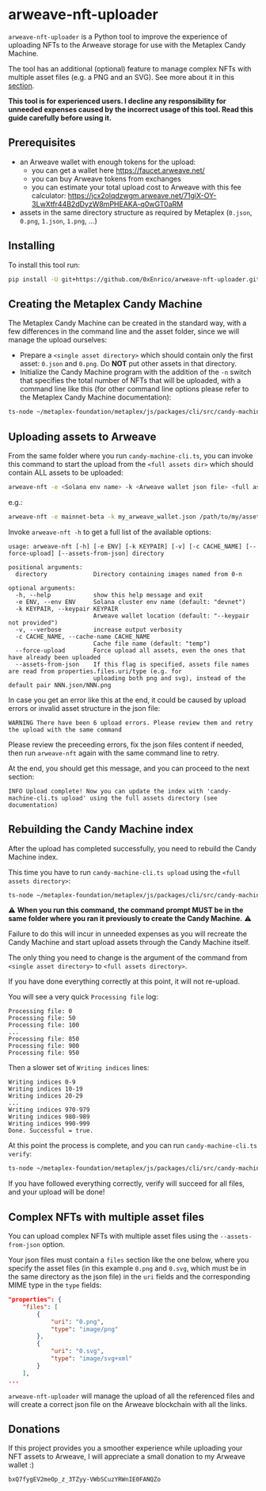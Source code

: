 # arweave-nft-uploader

``arweave-nft-uploader`` is a Python tool to improve the experience of uploading NFTs to the
Arweave storage for use with the Metaplex Candy Machine.

The tool has an additional (optional) feature to manage complex NFTs with multiple asset files
(e.g. a PNG and an SVG). See more about it in this [section](#complex-nfts-with-multiple-asset-files).

**This tool is for experienced users. I decline any responsibility for unneeded expenses caused by
the incorrect usage of this tool. Read this guide carefully before using it.**

## Prerequisites
* an Arweave wallet with enough tokens for the upload:
  * you can get a wallet here https://faucet.arweave.net/
  * you can buy Arweave tokens from exchanges
  * you can estimate your total upload cost to Arweave with this fee calculator: https://jcx2olqdzwgm.arweave.net/71giX-OY-3LwXtfr44B2dDyzW8mPHEAKA-q0wGT0aRM
* assets in the same directory structure as required by Metaplex (``0.json``, ``0.png``, ``1.json``, ``1.png``, ...)

## Installing
To install this tool run:
```bash
pip install -U git+https://github.com/0xEnrico/arweave-nft-uploader.git
```

## Creating the Metaplex Candy Machine

The Metaplex Candy Machine can be created in the standard way, with a few differences
in the command line and the asset folder, since we will manage the upload ourselves:
* Prepare a ``<single asset directory>`` which should contain only the first asset: ``0.json`` and ``0.png``.
Do **NOT** put other assets in that directory.
* Initialize the Candy Machine program with the addition of the ``-n`` switch that specifies
the total number of NFTs that will be uploaded, with a command line like this
(for other command line options please refer to the Metaplex Candy Machine documentation):
```bash
ts-node ~/metaplex-foundation/metaplex/js/packages/cli/src/candy-machine-cli.ts upload <single asset directory> -n <total number of NFTs> --keypair <Solana keypair file> --env <Solana cluster env name>
```

## Uploading assets to Arweave

From the same folder where you run ``candy-machine-cli.ts``, you can invoke this command
to start the upload from the ``<full assets dir>`` which should contain ALL assets to be uploaded:
```bash
arweave-nft -e <Solana env name> -k <Arweave wallet json file> <full assets dir>
```
e.g.:
```bash
arweave-nft -e mainnet-beta -k my_arweave_wallet.json /path/to/my/asset/dir
```

Invoke ``arweave-nft -h`` to get a full list of the available options:
```console
usage: arweave-nft [-h] [-e ENV] [-k KEYPAIR] [-v] [-c CACHE_NAME] [--force-upload] [--assets-from-json] directory

positional arguments:
  directory             Directory containing images named from 0-n

optional arguments:
  -h, --help            show this help message and exit
  -e ENV, --env ENV     Solana cluster env name (default: "devnet")
  -k KEYPAIR, --keypair KEYPAIR
                        Arweave wallet location (default: "--keypair not provided")
  -v, --verbose         increase output verbosity
  -c CACHE_NAME, --cache-name CACHE_NAME
                        Cache file name (default: "temp")
  --force-upload        Force upload all assets, even the ones that have already been uploaded
  --assets-from-json    If this flag is specified, assets file names are read from properties.files.uri/type (e.g. for
                        uploading both png and svg), instead of the default pair NNN.json/NNN.png
```

In case you get an error like this at the end, it could be caused by upload errors or
invalid asset structure in the json file:
```console
WARNING There have been 6 upload errors. Please review them and retry the upload with the same command
```

Please review the preceeding errors, fix the json files content if needed, then run
``arweave-nft`` again with the same command line to retry.

At the end, you should get this message, and you can proceed to the next section:

```console
INFO Upload complete! Now you can update the index with 'candy-machine-cli.ts upload' using the full assets directory (see documentation)
```

## Rebuilding the Candy Machine index

After the upload has completed successfully, you need to rebuild the Candy Machine index.

This time you have to run ``candy-machine-cli.ts upload`` using the ``<full assets directory>``:
```bash
ts-node ~/metaplex-foundation/metaplex/js/packages/cli/src/candy-machine-cli.ts upload <full assets directory> -n <total number of NFTs> --keypair <Solana keypair file> --env <Solana cluster env name>
```
:warning: **When you run this command, the command prompt MUST be in the same folder where you ran it previously to create the Candy Machine.** :warning:

Failure to do this will incur in unneeded expenses as you will recreate the Candy Machine and start upload assets
through the Candy Machine itself.

The only thing you need to change is the argument of the command from
``<single asset directory>`` to ``<full assets directory>``.

If you have done everything correctly at this point, it will not re-upload.

You will see a very quick ``Processing file`` log:
```console
Processing file: 0
Processing file: 50
Processing file: 100
...
Processing file: 850
Processing file: 900
Processing file: 950
```

Then a slower set of ``Writing indices`` lines:

```console
Writing indices 0-9
Writing indices 10-19
Writing indices 20-29
...
Writing indices 970-979
Writing indices 980-989
Writing indices 990-999
Done. Successful = true.
```

At this point the process is complete, and you can run ``candy-machine-cli.ts verify``:
```bash
ts-node ~/metaplex-foundation/metaplex/js/packages/cli/src/candy-machine-cli.ts verify --keypair <Solana keypair file> --env <Solana cluster env name>
```

If you have followed everything correctly, verify will succeed for all files, and your upload will be done!

## Complex NFTs with multiple asset files

You can upload complex NFTs with multiple asset files using the ``--assets-from-json`` option.

Your json files must contain a ``files`` section like the one below, where you specify the asset
files (in this example ``0.png`` and ``0.svg``, which must be in the same directory as the json file)
in the ``uri`` fields and the corresponding MIME type in the ``type`` fields:

```json
"properties": {
    "files": [
        {
            "uri": "0.png",
            "type": "image/png"
        },
        {
            "uri": "0.svg",
            "type": "image/svg+xml"
        }
    ],
...
```
``arweave-nft-uploader`` will manage the upload of all the referenced files and will create a correct json file
on the Arweave blockchain with all the links.

## Donations

If this project provides you a smoother experience while uploading your NFT assets to Arweave, I will appreciate a small donation to my Arweave wallet :)
```
bxQ7fygEV2meOp_z_3TZyy-VWbSCuzYRWnIE0FANQZo
```
